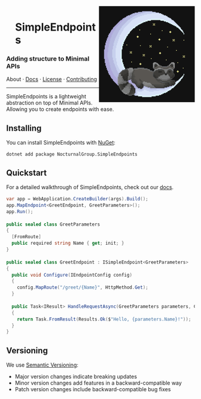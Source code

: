 <img align="right" width="256" height="256" src="Assets/Logo.png">

<div id="user-content-toc">
  <ul align="left" style="list-style: none;">
    <summary>
      <h1>SimpleEndpoints</h1>
    </summary>
  </ul>
</div>

### Adding structure to Minimal APIs

About · [Docs](docs.md) · [License](license.txt) · [Contributing](contributing.md)

---

SimpleEndpoints is a lightweight abstraction on top of Minimal APIs.
Allowing you to create endpoints with ease.

## Installing

You can install SimpleEndpoints with [NuGet](https://www.nuget.org/packages/NocturnalGroup.SimpleEndpoints):

```shell
dotnet add package NocturnalGroup.SimpleEndpoints
```

## Quickstart

For a detailed walkthrough of SimpleEndpoints, check out our [docs](docs.md).

```csharp
var app = WebApplication.CreateBuilder(args).Build();
app.MapEndpoint<GreetEndpoint, GreetParameters>();
app.Run();

public sealed class GreetParameters
{
  [FromRoute]
  public required string Name { get; init; }
}

public sealed class GreetEndpoint : ISimpleEndpoint<GreetParameters>
{
  public void Configure(IEndpointConfig config)
  {
    config.MapRoute("/greet/{Name}", HttpMethod.Get);
  }

  public Task<IResult> HandleRequestAsync(GreetParameters parameters, CancellationToken _)
  {
    return Task.FromResult(Results.Ok($"Hello, {parameters.Name}!"));
  }
}
```

## Versioning

We use [Semantic Versioning](https://semver.org/):

- Major version changes indicate breaking updates
- Minor version changes add features in a backward-compatible way
- Patch version changes include backward-compatible bug fixes
